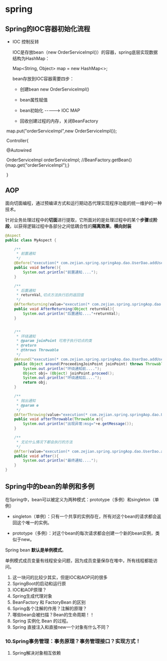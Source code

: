 # spring

## Spring的IOC容器初始化流程

- IOC 控制反转

  IOC是存放bean（new OrderServiceImpl()）的容器，spring底层实现数据结构为HashMap：

  Map<String, Object> map = new HashMap<>;

  bean存放到IOC容器需要四步：

  - 创建bean   new OrderServiceImpl()

  - bean属性赋值    

  - bean初始化 ----->  IOC  MAP

  - 回收创建过程的内存，关闭BeanFactory

  

​	          map.put("orderServiceImpl",new OrderServiceImpl());

​              Controller{

​					@Autowired

​					OrderServiceImpl orderServiceImpl; //BeanFactory.getBean(){map.get("orderServiceImpl");}

​				}

## AOP

 面向切面编程，通过预编译方式和运行期动态代理实现程序功能的统一维护的一种技术。 

 针对业务处理过程中的**切面**进行提取，它所面对的是处理过程中的某个**步骤**或**阶段**，以获得逻辑过程中各部分之间低耦合性的**隔离效果**。**横向封装**

```java
@Aspect
public class MyAspect {

    /**
     * 前置通知
     */
    @Before("execution(* com.zejian.spring.springAop.dao.UserDao.addUser(..))")
    public void before(){
        System.out.println("前置通知....");
    }

    /**
     * 后置通知
     * returnVal,切点方法执行后的返回值
     */
    @AfterReturning(value="execution(* com.zejian.spring.springAop.dao.UserDao.addUser(..))",returning = "returnVal")
    public void AfterReturning(Object returnVal){
        System.out.println("后置通知...."+returnVal);
    }


    /**
     * 环绕通知
     * @param joinPoint 可用于执行切点的类
     * @return
     * @throws Throwable
     */
    @Around("execution(* com.zejian.spring.springAop.dao.UserDao.addUser(..))")
    public Object around(ProceedingJoinPoint joinPoint) throws Throwable {
        System.out.println("环绕通知前....");
        Object obj= (Object) joinPoint.proceed();
        System.out.println("环绕通知后....");
        return obj;
    }

    /**
     * 抛出通知
     * @param e
     */
    @AfterThrowing(value="execution(* com.zejian.spring.springAop.dao.UserDao.addUser(..))",throwing = "e")
    public void afterThrowable(Throwable e){
        System.out.println("出现异常:msg="+e.getMessage());
    }

    /**
     * 无论什么情况下都会执行的方法
     */
    @After(value="execution(* com.zejian.spring.springAop.dao.UserDao.addUser(..))")
    public void after(){
        System.out.println("最终通知....");
    }
}
```

## Spring中的bean的单例和多例

在Spring中，bean可以被定义为两种模式：prototype（多例）和singleton（单例）

- singleton（单例）：只有一个共享的实例存在，所有对这个bean的请求都会返回这个唯一的实例。


- prototype（多例）：对这个bean的每次请求都会创建一个新的bean实例，类似于new。


Spring bean **默认是单例模式**。

单例模式成员变量有线程安全问题，因为成员变量保存在堆中，所有线程都能访问。





1. 这一块问的比较少其实，但是IOC和AOP问的很多
2. SpringBoot的启动和运行原
3. IOC和AOP原理？
4. Spring生成代理对象
5. BeanFactory 和 FactoryBean 的区别
6. Spring各个注解的作用？注解的原理？
7. 哪些bean会被扫描？Bean的生命周期！！
8. Spring 实例化 Bean 的过程。
9. Spring 直接注入和直接new一个对象有什么不同？

### 10.Spring事务管理：事务原理？事务管理接口？实现方式！



1. Spring解决对象相互依赖

